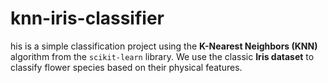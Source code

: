 # knn-iris-classifier
his is a simple classification project using the **K-Nearest Neighbors (KNN)** algorithm from the `scikit-learn` library.   We use the classic **Iris dataset** to classify flower species based on their physical features.
